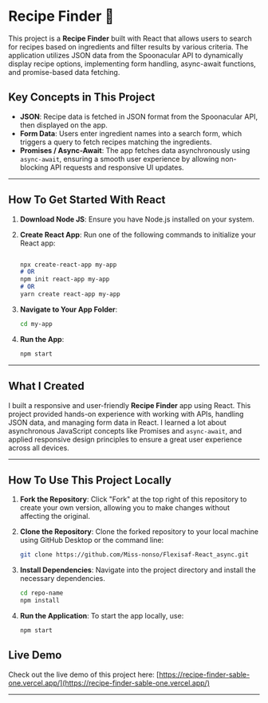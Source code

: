 # Recipe Finder 🍲


This project is a **Recipe Finder** built with React that allows users to search for recipes based on ingredients and filter results by various criteria. The application utilizes JSON data from the Spoonacular API to dynamically display recipe options, implementing form handling, async-await functions, and promise-based data fetching.

## Key Concepts in This Project

- **JSON**: Recipe data is fetched in JSON format from the Spoonacular API, then displayed on the app.
- **Form Data**: Users enter ingredient names into a search form, which triggers a query to fetch recipes matching the ingredients.
- **Promises / Async-Await**: The app fetches data asynchronously using `async-await`, ensuring a smooth user experience by allowing non-blocking API requests and responsive UI updates.

---

## How To Get Started With React

1. **Download Node JS**: Ensure you have Node.js installed on your system.
2. **Create React App**: Run one of the following commands to initialize your React app:
   ```markdown
   
   npx create-react-app my-app
   # OR
   npm init react-app my-app
   # OR
   yarn create react-app my-app
   ```

4. **Navigate to Your App Folder**:

   ```bash
   cd my-app
   ```

5. **Run the App**:

   ```bash
   npm start
   ```

---

## What I Created

I built a responsive and user-friendly **Recipe Finder** app using React. This project provided hands-on experience with working with APIs, handling JSON data, and managing form data in React. I learned a lot about asynchronous JavaScript concepts like Promises and `async-await`, and applied responsive design principles to ensure a great user experience across all devices.

---

## How To Use This Project Locally

1. **Fork the Repository**: Click "Fork" at the top right of this repository to create your own version, allowing you to make changes without affecting the original.

2. **Clone the Repository**: Clone the forked repository to your local machine using GitHub Desktop or the command line:

   ```bash
   git clone https://github.com/Miss-nonso/Flexisaf-React_async.git
   ```

3. **Install Dependencies**: Navigate into the project directory and install the necessary dependencies.

   ```bash
   cd repo-name
   npm install
   ```

4. **Run the Application**: To start the app locally, use:

   ```bash
   npm start
   ```

## Live Demo

Check out the live demo of this project here: [https://recipe-finder-sable-one.vercel.app/](https://recipe-finder-sable-one.vercel.app/)

--- 


